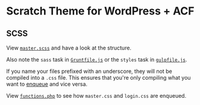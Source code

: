 # Scratch Theme for WordPress + ACF

## SCSS

View [`master.scss`](https://github.com/zackphilipps/scratch-theme/blob/master/_assets/scss/master.scss) and have a look at the structure.

Also note the `sass` task in [`Gruntfile.js`](https://github.com/zackphilipps/scratch-theme/blob/master/_assets/grunt/Gruntfile.js) or the `styles` task in  [`gulpfile.js`](https://github.com/zackphilipps/scratch-theme/blob/master/_assets/gulp/gulpfile.js).

If you name your files prefixed with an underscore, they will not be compiled into a `.css` file. This ensures that you're only compiling what you want to [enqueue](http://codex.wordpress.org/Function_Reference/wp_enqueue_style) and vice versa.

View [`functions.php`](https://github.com/zackphilipps/scratch-theme/blob/master/functions.php) to see how `master.css` and `login.css` are enqueued.

